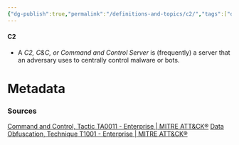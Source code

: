 ```yaml
---
{"dg-publish":true,"permalink":"/definitions-and-topics/c2/","tags":["defs_sec"]}
---
```


#### C2
- A *C2, C&C, or Command and Control Server* is (frequently) a server that an adversary uses to centrally control malware or bots.






# Metadata

### Sources
[Command and Control, Tactic TA0011 - Enterprise | MITRE ATT&CK®](https://attack.mitre.org/tactics/TA0011/)
[Data Obfuscation, Technique T1001 - Enterprise | MITRE ATT&CK®](https://attack.mitre.org/techniques/T1001/)